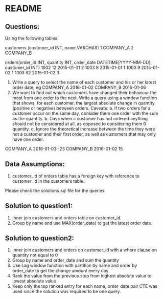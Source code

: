 # README

## Questions:
Using the following tables:

customers (customer_id INT, name VARCHAR)
1 COMPANY_A
2 COMPANY_B

orders(order_id INT, quantity INT, order_date
DATETIME[YYYY-MM-DD], customer_id INT)
1002 12 2015-01-01 2
1003 8 2015-01-01 1
1003 9 2015-01-02 1
1003 62 2015-01-02 3


1. Write a query to select the name of each customer and his or her latest order date, eg
	COMPANY_A 2016-01-02
	COMPANY_B 2016-01-06
2. We want to find out which customers have changed their behaviour the most from one
   order to the next. Write a query using a window function that shows, for each customer,
   the largest absolute change in quantity (positive or negative) between orders. Caveats:
	a. If two orders for a customer occur on the same day, consider them one order with
		the sum as the quantity.
	b. Days when a customer has not ordered anything should not be considered at all,
		as opposed to considering them 0 quantity.
	c. Ignore the theoretical increase between the time they were not a customer and
		their first order, as well as customers that may only have one order.
	
COMPANY_A 2016-01-03 -23
COMPANY_B 2016-01-02 15

## Data Assumptions:
1. customer_id of orders table has a foreign key with reference to customer_id in the customers table.

Please check the solutions.sql file for the queries
## Solution to question1:
1. Inner join customers and orders table on customer_id.
2. Group by name and use MAX(order_date) to get the latest order date.

## Solution to question2:
1. Inner join customers and orders on customer_id with a where clause on quantity not equal to 0
2. Group by name and order_date and sum the quantity
3. Use Lag window function with partition by name and order by order_date to get the change amount every day
4. Rank the value from the previous step from highest absolute value to lowest absolute value
5. Keep only the top ranked entry for each name, order_date pair
CTE was used since the solution was required to be one query.
